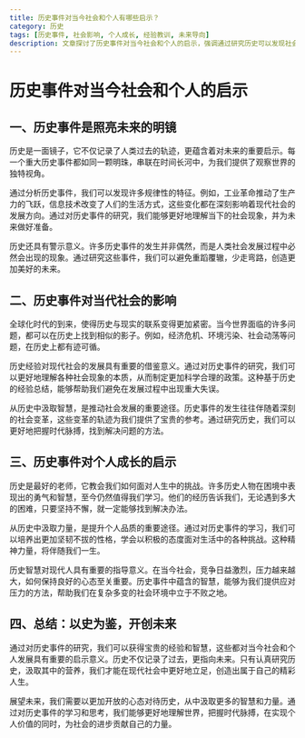 ```yaml
---
title: 历史事件对当今社会和个人有哪些启示？
category: 历史
tags: [历史事件, 社会影响, 个人成长, 经验教训, 未来导向]
description: 文章探讨了历史事件对当今社会和个人的启示，强调通过研究历史可以发现社会发展规律、避免重复错误，并为个人成长提供宝贵教训和精神力量，以史为鉴，照亮未来发展方向。
---
```

# 历史事件对当今社会和个人的启示

## 一、历史事件是照亮未来的明镜

历史是一面镜子，它不仅记录了人类过去的轨迹，更蕴含着对未来的重要启示。每一个重大历史事件都如同一颗明珠，串联在时间长河中，为我们提供了观察世界的独特视角。

通过分析历史事件，我们可以发现许多规律性的特征。例如，工业革命推动了生产力的飞跃，信息技术改变了人们的生活方式，这些变化都在深刻影响着现代社会的发展方向。通过对历史事件的研究，我们能够更好地理解当下的社会现象，并为未来做好准备。

历史还具有警示意义。许多历史事件的发生并非偶然，而是人类社会发展过程中必然会出现的现象。通过研究这些事件，我们可以避免重蹈覆辙，少走弯路，创造更加美好的未来。

## 二、历史事件对当代社会的影响

全球化时代的到来，使得历史与现实的联系变得更加紧密。当今世界面临的许多问题，都可以在历史上找到相似的影子。例如，经济危机、环境污染、社会动荡等问题，在历史上都有迹可循。

历史经验对现代社会的发展具有重要的借鉴意义。通过对历史事件的研究，我们可以更好地理解各种社会现象的本质，从而制定更加科学合理的政策。这种基于历史的经验总结，能够帮助我们避免在发展过程中出现重大失误。

从历史中汲取智慧，是推动社会发展的重要途径。历史事件的发生往往伴随着深刻的社会变革，这些变革的轨迹为我们提供了宝贵的参考。通过研究历史，我们可以更好地把握时代脉搏，找到解决问题的方法。

## 三、历史事件对个人成长的启示

历史是最好的老师，它教会我们如何面对人生中的挑战。许多历史人物在困境中表现出的勇气和智慧，至今仍然值得我们学习。他们的经历告诉我们，无论遇到多大的困难，只要坚持不懈，就一定能够找到解决办法。

从历史中汲取力量，是提升个人品质的重要途径。通过对历史事件的学习，我们可以培养出更加坚韧不拔的性格，学会以积极的态度面对生活中的各种挑战。这种精神力量，将伴随我们一生。

历史智慧对现代人具有重要的指导意义。在当今社会，竞争日益激烈，压力越来越大，如何保持良好的心态至关重要。历史事件中蕴含的智慧，能够为我们提供应对压力的方法，帮助我们在复杂多变的社会环境中立于不败之地。

## 四、总结：以史为鉴，开创未来

通过对历史事件的研究，我们可以获得宝贵的经验和智慧，这些都对当今社会和个人发展具有重要的启示意义。历史不仅记录了过去，更指向未来。只有认真研究历史，汲取其中的营养，我们才能在现代社会中更好地立足，创造出属于自己的精彩人生。

展望未来，我们需要以更加开放的心态对待历史，从中汲取更多的智慧和力量。通过对历史事件的学习和思考，我们能够更好地理解世界，把握时代脉搏，在实现个人价值的同时，为社会的进步贡献自己的力量。